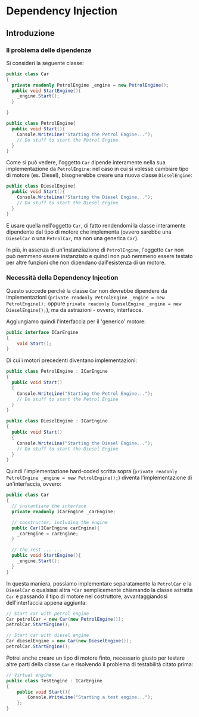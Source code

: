 # Dependency Injection

## Introduzione

### Il problema delle dipendenze

Si consideri la seguente classe:
```csharp
public class Car
{
  private readonly PetrolEngine _engine = new PetrolEngine();
  public void StartEngine(){
    _engine.Start();
  }

}

public class PetrolEngine{
  public void Start(){
    Console.WriteLine("Starting the Petrol Engine...");
    // Do stuff to start the Petrol Engine
  }
}
```
Come si può vedere, l'oggetto `Car` dipende interamente nella sua implementazione da `PetrolEngine`: nel caso in cui si volesse cambiare tipo di motore (es. Diesel), bisognerebbe creare una nuova classe `DieselEngine`:
```csharp
public class DieselEngine{
  public void Start(){
    Console.WriteLine("Starting the Diesel Engine...");
    // Do stuff to start the Diesel Engine
  }
}
```
E usare quella nell'oggetto `Car`, di fatto rendendomi la classe interamente dipendente dal tipo di motore che implementa (ovvero sarebbe una `DieselCar` o una `PetrolCar`, ma non una generica `Car`).

In più, in assenza di un'instanziazione di `PetrolEngine`, l'oggetto `Car` non può nemmeno essere instanziato e quindi non può nemmeno essere testato per altre funzioni che non dipendano dall'esistenza di un motore.

### Necessità della Dependency Injection

Questo succede perché la classe `Car` non dovrebbe dipendere da implementazioni (`private readonly PetrolEngine _engine = new PetrolEngine();` oppure `private readonly DieselEngine _engine = new DieselEngine();`), ma da astrazioni - ovvero, interfacce.

Aggiungiamo quindi l'interfaccia per il 'generico' motore:
```csharp
public interface ICarEngine
{
    void Start();
}
```
Di cui i motori precedenti diventano implementazioni:
```csharp
public class PetrolEngine : ICarEngine
{
  public void Start()
  {
    Console.WriteLine("Starting the Petrol Engine...");
    // Do stuff to start the Petrol Engine
  }
}

public class DieselEngine : ICarEngine
{
  public void Start()
  {
    Console.WriteLine("Starting the Diesel Engine...");
    // Do stuff to start the Diesel Engine
  }
}
```
Quindi l'implementazione hard-coded scritta sopra (`private readonly PetrolEngine _engine = new PetrolEngine();`) diventa l'implementazione di un'interfaccia, ovvero:
```csharp
public class Car
{  
  // instantiate the interface  
  private readonly ICarEngine _carEngine;

  // constructor, including the engine
  public Car(ICarEngine carEngine){
    _carEngine = carEngine;
  }

  // the rest ... ...
  public void StartEngine(){
    _engine.Start();
  }  
}
```
In questa maniera, possiamo implementare separatamente la `PetrolCar` e la `DieselCar` o qualsiasi altra `*Car` semplicemente chiamando la classe astratta `Car` e passando il tipo di motore nel costruttore, avvantaggiandosi dell'interfaccia appena aggiunta:
```csharp
// Start car with petrol engine
Car petrolCar = new Car(new PetrolEngine());
petrolCar.StartEngine();

// Start car with diesel engine
Car dieselEngine = new Car(new DieselEngine());
petrolCar.StartEngine();
```
Potrei anche creare un tipo di motore finto, necessario giusto per testare altre parti della classe `Car` e risolvendo il problema di testabilità citato prima:
```csharp
// Virtual engine
public class TestEngine : ICarEngine
{
    public void Start(){
        Console.WriteLine("Starting a test engine...");
    };
}
```


